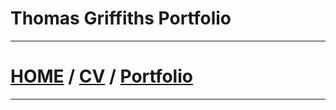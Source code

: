 # Thomas Griffiths Portfolio
---
# [HOME](https://thomasgriffiths12.github.io) / [CV](https://thomasgriffiths12.github.io/CV) / [Portfolio](https://thomasgriffiths12.github.io/Portfolio)
---
